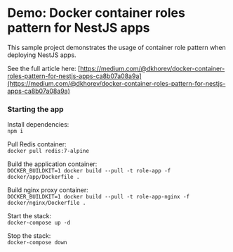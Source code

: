 # Demo: Docker container roles pattern for NestJS apps

This sample project demonstrates the usage of container role pattern when deploying NestJS apps.

See the full article
here: [https://medium.com/@dkhorev/docker-container-roles-pattern-for-nestjs-apps-ca8b07a08a9a](https://medium.com/@dkhorev/docker-container-roles-pattern-for-nestjs-apps-ca8b07a08a9a)

### Starting the app

Install dependencies: \
`npm i`

Pull Redis container: \
`docker pull redis:7-alpine`

Build the application container: \
`DOCKER_BUILDKIT=1 docker build --pull -t role-app -f docker/app/Dockerfile .`

Build nginx proxy container: \
`DOCKER_BUILDKIT=1 docker build --pull -t role-app-nginx -f docker/nginx/Dockerfile .`

Start the stack: \
`docker-compose up -d`

Stop the stack: \
`docker-compose down`